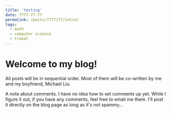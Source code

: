 ```yaml
---
title: 'testing'
date: 7777-77-77
permalink: /posts/7777/77/intro/
tags:
  - math
  - computer science
  - travel
---
```


Welcome to my blog! 
======

All posts will be in sequential order. Most of them will be co-written by me and my boyfriend, Michael Liu. 

A note about comments. I have no idea how to set comments up yet. While I figure it out, if you have any comments, feel free to email me them. I'll post it directly on the blog page as long as it's not spammy...